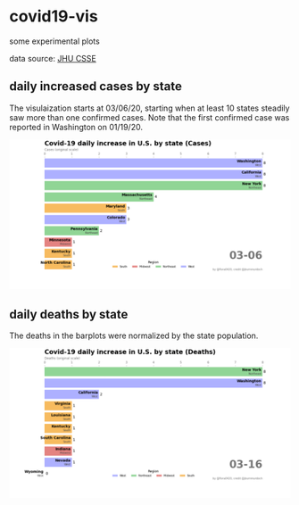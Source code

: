 # covid19-vis
some experimental plots

data source: [JHU CSSE](https://github.com/CSSEGISandData/COVID-19)

## daily increased cases by state
The visulaization starts at 03/06/20, starting when at least 10 states steadily saw more than one confirmed cases.  Note that the first confirmed case was reported in Washington on 01/19/20. 

![vis](./plots/vis-inc.gif)

## daily deaths by state

The deaths in the barplots were normalized by the state population. 

![vis](./plots/vis-death.gif) 

